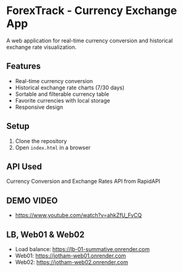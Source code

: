 # ForexTrack - Currency Exchange App

A web application for real-time currency conversion and historical exchange rate visualization.

## Features

- Real-time currency conversion
- Historical exchange rate charts (7/30 days)
- Sortable and filterable currency table
- Favorite currencies with local storage
- Responsive design

## Setup

1. Clone the repository
2. Open `index.html` in a browser
   
## API Used

Currency Conversion and Exchange Rates API from RapidAPI

## DEMO VIDEO

- https://www.youtube.com/watch?v=ahkZfU_FvCQ
  
## LB, Web01 & Web02

- Load balance: https://lb-01-summative.onrender.com 
- Web01: https://jotham-web01.onrender.com
- Web02: https://jotham-web02.onrender.com

